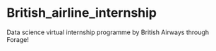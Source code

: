 # British_airline_internship
Data science virtual internship programme by British Airways through Forage!
